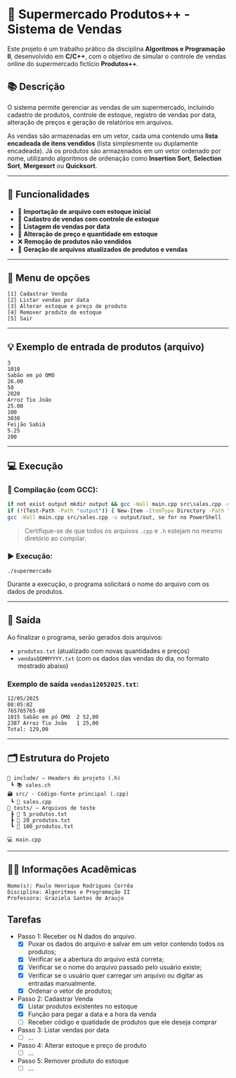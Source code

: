 # 🛒 Supermercado Produtos++ - Sistema de Vendas

Este projeto é um trabalho prático da disciplina **Algoritmos e Programação II**, desenvolvido em **C/C++**, com o objetivo de simular o controle de vendas online do supermercado fictício **Produtos++**.

## 📚 Descrição

O sistema permite gerenciar as vendas de um supermercado, incluindo cadastro de produtos, controle de estoque, registro de vendas por data, alteração de preços e geração de relatórios em arquivos.

As vendas são armazenadas em um vetor, cada uma contendo uma **lista encadeada de itens vendidos** (lista simplesmente ou duplamente encadeada). Já os produtos são armazenados em um vetor ordenado por nome, utilizando algoritmos de ordenação como **Insertion Sort**, **Selection Sort**, **Mergesort** ou **Quicksort**.

---

## 🧩 Funcionalidades

- 📂 **Importação de arquivo com estoque inicial**
- 🧾 **Cadastro de vendas com controle de estoque**
- 📅 **Listagem de vendas por data**
- 🔄 **Alteração de preço e quantidade em estoque**
- ❌ **Remoção de produtos não vendidos**
- 💾 **Geração de arquivos atualizados de produtos e vendas**

---

## 📑 Menu de opções

```text
[1] Cadastrar Venda  
[2] Listar vendas por data  
[3] Alterar estoque e preço de produto  
[4] Remover produto do estoque  
[5] Sair
```

---

## 💡 Exemplo de entrada de produtos (arquivo)

```
3
1010
Sabão em pó OMO
26.00
50
2020
Arroz Tio João
25.00
100
3030
Feijão Sabiá
5.25
200
```

---

## 💻 Execução

### 🔧 Compilação (com GCC):
```bash
if not exist output mkdir output && gcc -Wall main.cpp src\sales.cpp -o output/out, se for no cmd
if (!(Test-Path -Path "output")) { New-Item -ItemType Directory -Path "output" }
gcc -Wall main.cpp src/sales.cpp -o output/out, se for no PowerShell
```

> Certifique-se de que todos os arquivos `.cpp` e `.h` estejam no mesmo diretório ao compilar.

### ▶️ Execução:
```power
./supermercado
```

Durante a execução, o programa solicitará o nome do arquivo com os dados de produtos.

---

## 📁 Saída

Ao finalizar o programa, serão gerados dois arquivos:

- `produtos.txt` (atualizado com novas quantidades e preços)
- `vendasDDMMYYYY.txt` (com os dados das vendas do dia, no formato mostrado abaixo)

### Exemplo de saída `vendas12052025.txt`:

```
12/05/2025
08:05:02
765765765-08
1015 Sabão em pó OMO  2 52,00
2387 Arroz Tio João   1 25,00
Total: 129,00
```

---

## 🗂 Estrutura do Projeto

```
📁 include/ — Headers do projeto (.h)
 ┗ 📚 sales.ch
🗃️ src/ - Código-fonte principal (.cpp)
 ┗ 🔧 sales.cpp
🧪 tests/ — Arquivos de teste
 ┣ 📄 5_produtos.txt
 ┣ 📄 20_produtos.txt
 ┗ 📄 100_produtos.txt
 
💻 main.cpp
``` 
---

## 👨‍🏫 Informações Acadêmicas
```
Nome(s): Paulo Henrique Rodrigues Corrêa           
Disciplina: Algoritmos e Programação II            
Professora: Graziela Santos de Araujo                                         
```
## Tarefas
- Passo 1: Receber os N dados do arquivo.
  - [x] Puxar os dados do arquivo e salvar em um vetor contendo todos os produtos;
  - [x] Verificar se a abertura do arquivo está correta;
  - [x] Verificar se o nome do arquivo passado pelo usuário existe;
  - [x] Verificar se o usuário quer carregar um arquivo ou digitar as entradas manualmente.
  - [x] Ordenar o vetor de produtos;

- Passo 2: Cadastrar Venda
  - [x] Listar produtos existentes no estoque
  - [x] Função para pegar a data e a hora da venda
  - [ ] Receber código e quatidade de produtos que ele deseja comprar

- Passo 3: Listar vendas por data
  - [ ] ...

- Passo 4: Alterar estoque e preço de produto
    - [ ] ...

- Passo 5: Remover produto do estoque
  - [ ] ...